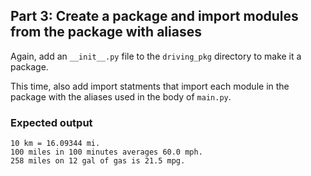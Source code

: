## Part 3: Create a package and import modules from the package with aliases

Again, add an `__init__.py` file to the `driving_pkg` directory to make it a package.

This time, also add import statments that import each module in the package with the aliases used in the body of `main.py`.

### Expected output

```
10 km = 16.09344 mi.
100 miles in 100 minutes averages 60.0 mph.
258 miles on 12 gal of gas is 21.5 mpg.
```
